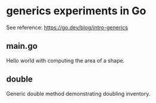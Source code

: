 # generics experiments in Go

See reference: https://go.dev/blog/intro-generics

## main.go
Hello world with computing the area of a shape.

## double
Generic double method demonstrating doubling inventory.

